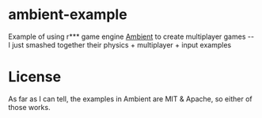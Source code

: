 # ambient-example
Example of using r*** game engine [Ambient](https://www.ambient.run) to create multiplayer games -- I just smashed together their physics + multiplayer + input examples

# License

As far as I can tell, the examples in Ambient are MIT & Apache, so either of those works.
